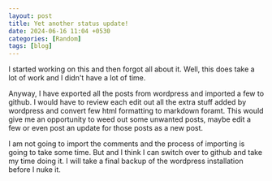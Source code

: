 ```yaml
---
layout: post
title: Yet another status update!
date: 2024-06-16 11:04 +0530
categories: [Random]
tags: [blog]
---
```


I started working on this and then forgot all about it. Well, this does take a lot of work and I didn't have a lot of time. 

Anyway, I have exported all the posts from wordpress and imported a few to github. I would have to review each edit out all the extra stuff added by wordpress and convert few html formatting to markdown foramt. This would give me an opportunity to weed out some unwanted posts, maybe edit a few or even post an update for those posts as a new post.

I am not going to import the comments and the process of importing is going to take some time. But  and I think I can switch over to github and take my time doing it. I will take a final backup of the wordpress installation before I nuke it.

